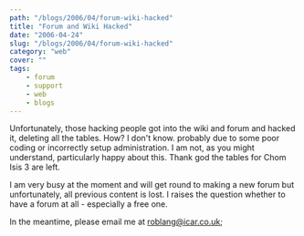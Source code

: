 ```yaml
---
path: "/blogs/2006/04/forum-wiki-hacked"
title: "Forum and Wiki Hacked"
date: "2006-04-24"
slug: "/blogs/2006/04/forum-wiki-hacked"
category: "web"
cover: ""
tags:
    - forum
    - support
    - web
    - blogs
---
```

Unfortunately, those hacking people got into the wiki and forum and hacked it, deleting all the tables. How? I don't know. probably due to some poor coding or incorrectly setup administration. I am not, as you might understand, particularly happy about this. Thank god the tables for Chom Isis 3 are left. 
		
I am very busy at the moment and will get round to making a new forum but unfortunately, all previous content is lost. I raises the question whether to have a forum at all - especially a free one.

In the meantime, please email me at [roblang@icar.co.uk](mailto:roblang@icar.co.uk);